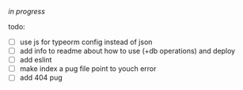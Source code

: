 _in progress_


todo: 
- [ ] use js for typeorm config instead of json
- [ ] add info to readme about how to use (+db operations) and deploy 
- [ ] add eslint
- [ ] make index a pug file point to youch error
- [ ] add 404 pug
